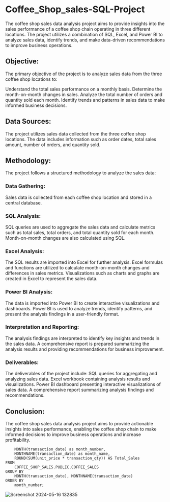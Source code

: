 # Coffee_Shop_sales-SQL-Project
The coffee shop sales data analysis project aims to provide insights into the sales performance of a coffee shop chain operating in three different locations. The project utilizes a combination of SQL, Excel, and Power BI to analyze sales data, identify trends, and make data-driven recommendations to improve business operations.

## Objective:
The primary objective of the project is to analyze sales data from the three coffee shop locations to:

Understand the total sales performance on a monthly basis.
Determine the month-on-month changes in sales.
Analyze the total number of orders and quantity sold each month.
Identify trends and patterns in sales data to make informed business decisions.
## Data Sources:
The project utilizes sales data collected from the three coffee shop locations. The data includes information such as order dates, total sales amount, number of orders, and quantity sold.

## Methodology:
The project follows a structured methodology to analyze the sales data:

### Data Gathering: 
Sales data is collected from each coffee shop location and stored in a central database.

### SQL Analysis: 
SQL queries are used to aggregate the sales data and calculate metrics such as total sales, total orders, and total quantity sold for each month. Month-on-month changes are also calculated using SQL.

### Excel Analysis: 
The SQL results are imported into Excel for further analysis. Excel formulas and functions are utilized to calculate month-on-month changes and differences in sales metrics. Visualizations such as charts and graphs are created in Excel to represent the sales data.

### Power BI Analysis: 
The data is imported into Power BI to create interactive visualizations and dashboards. Power BI is used to analyze trends, identify patterns, and present the analysis findings in a user-friendly format.

### Interpretation and Reporting: 
The analysis findings are interpreted to identify key insights and trends in the sales data. A comprehensive report is prepared summarizing the analysis results and providing recommendations for business improvement.

### Deliverables:
The deliverables of the project include:
SQL queries for aggregating and analyzing sales data.
Excel workbook containing analysis results and visualizations.
Power BI dashboard presenting interactive visualizations of sales data.
A comprehensive report summarizing analysis findings and recommendations.

## Conclusion:
The coffee shop sales data analysis project aims to provide actionable insights into sales performance, enabling the coffee shop chain to make informed decisions to improve business operations and increase profitability.




``` SELECT 
    MONTH(transaction_date) as month_number,
    MONTHNAME(transaction_date) as month_name,
    ROUND(SUM(unit_price * transaction_qty)) AS Total_Sales
FROM 
    COFFEE_SHOP_SALES.PUBLIC.COFFEE_SALES
GROUP BY 
    MONTH(transaction_date), MONTHNAME(transaction_date)
ORDER BY 
    month_number;
```

![Screenshot 2024-05-16 132835](https://github.com/AbhinayBogala/Coffee_Shop_sales-SQL-PRoject/assets/168276269/a7ffb4c6-3957-4542-a530-e8d10b7bd995)
